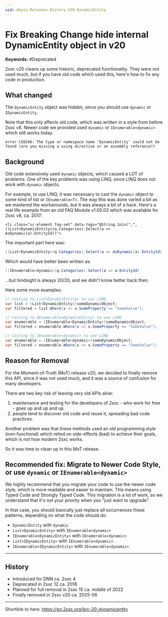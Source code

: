 ```yaml
---
uid: Abyss.Releases.History.V20.DynamicEntity
---
```


# Fix Breaking Change hide internal DynamicEntity object in v20

**Keywords:** #Deprecated

2sxc v20 cleans up some historic, deprecated functionality.
They were not used much, but if you have old code which used this, here's how to fix any code in production.

## What changed

The `DynamicEntity` object was hidden, since you should use `dynamic` or `IDynamicEntity`.

Note that this only affects old code, which was written in a style from before 2sxc v8.
Newer code we provided used `dynamic` or `IEnumerable<dynamic>` which still works today.

```text
error CS0246: The type or namespace name 'DynamicEntity' could not be found (are you missing a using directive or an assembly reference?)
```

## Background

Old code extensively used `dynamic` objects, which caused a LOT of problems.
One of the key problems was using LINQ, since LINQ does not work with `dynamic` objects.

For example, to use LINQ, it was necessary to cast the `dynamic` object to some kind of list or `IEnumerable<T>`.
The way this was done varied a bit as we mastered the workarounds, but it was always a bit of a hack.
Here's a real life example from an old FAQ Module v1.00.03 which was available for 2sxc v8, ca. 2017:

```razor
<li class="sc-element faq-set" data-tags="@String.Join(",", ((List<DynamicEntity>)q.Categories).Select(a => AsDynamic(a).EntityId))">
```

The important part here was:

```csharp
((List<DynamicEntity>)q.Categories).Select(a => AsDynamic(a).EntityId)
```

Which would have better been written as:

```csharp
((IEnumerable<dynamic>)q.Categories).Select(a => a.EntityId)
```

...but hindsight is always 20/20, and we didn't know better back then.


Here some more examples:

```csharp
// Casting to List<DynamicEntity> to use LINQ
var list = (List<DynamicEntity>)someDynamicObject;
var filtered = list.Where(x => x.SomeProperty == "SomeValue");

// Casting to IEnumerable<DynamicEntity> to use LINQ
var enumerable = (IEnumerable<DynamicEntity>)someDynamicObject;
var filtered = enumerable.Where(x => x.SomeProperty == "SomeValue");

// Casting to IEnumerable<dynamic> to use LINQ
var enumerable = (IEnumerable<dynamic>)someDynamicObject;
var filtered = enumerable.Where(x => x.SomeProperty == "SomeValue");
```

## Reason for Removal

For the Moment-of-Truth (MoT) release v20, we decided to finally remove this API, since it was not used much, and it was a source of confusion for many developers.

There are two key risk of leaving very old APIs alive:

1. maintenance and testing for the developers of 2sxc - who work for free - goes up and up and up.
1. people tend to discover old code and reuse it, spreading bad code practices.

Another problem was that these methods used an old programming style (non-functional)
which relied on side-effects (bad) to achieve their goals, which is not how modern 2sxc works.

So it was time to clean up in this MoT release.

## Recommended fix: Migrate to Newer Code Style, or use `dynamic` or `IEnumerable<dynamic>`

We highly recommend that you migrate your code to use the newer code style, which is more readable and easier to maintain.
This means using Typed Code and Strongly Typed Code.
This migration is a lot of work, so we understand that it's not your priority when you "just want to upgrade".

In that case, you should basically just replace all occurrences these patterns, depending on what the code should do:

* `DynamicEntity` with `dynamic`
* `List<DynamicEntity>` with `IEnumerable<dynamic>`
* `IEnumerable<DynamicEntity>` with `IEnumerable<dynamic>`
* `List<IDynamicEntity>` with `IEnumerable<dynamic>`
* `IEnumerable<IDynamicEntity>` with `IEnumerable<dynamic>`

---

## History

* Introduced for DNN ca. 2sxc 4
* Deprecated in 2sxc 12 ca. 2018
* Planned for full removal in 2sxc 15 ca. middle of 2022
* Finally removed in 2sxc v20 ca. 2025-06

---

Shortlink to here: <https://go.2sxc.org/brc-20-dynamicentity>
